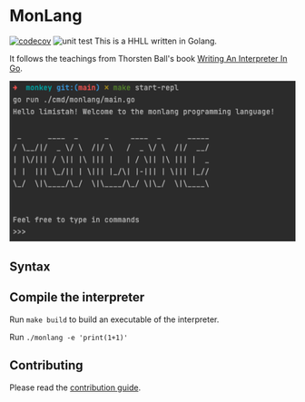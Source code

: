 
# MonLang

[![codecov](https://codecov.io/gh/limistah/monlang/graph/badge.svg?token=Z232S748YR)](https://codecov.io/gh/limistah/monlang)
![unit test](https://github.com/limistah/monlang/actions/workflows/unit-test.yml/badge.svg)
This is a HHLL written in Golang.

It follows the teachings from Thorsten Ball's book [Writing An Interpreter In Go](https://interpreterbook.com/).

![img.png](assets/img.png)

## Syntax

## Compile the interpreter
Run `make build` to build an executable of the interpreter.

Run `./monlang -e 'print(1+1)'`

## Contributing
Please read the [contribution guide](./CONTRIBUTING.md).
